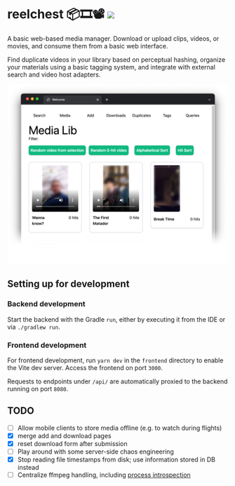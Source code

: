 # reelchest 📦🎞️📽️ ![](https://img.shields.io/badge/-in%20early%20development!-blueviolet)

A basic web-based media manager. Download or upload clips, videos, or movies, and consume them from a basic web
interface.

Find duplicate videos in your library based on perceptual hashing, organize your materials using a basic tagging system,
and integrate with external search and video host adapters.

![](screenshot.png)

## Setting up for development

### Backend development
Start the backend with the Gradle `run`, either by executing it from the IDE or via `./gradlew run`.

### Frontend development
For frontend development, run `yarn dev` in the `frontend` directory to enable the Vite dev server. Access the frontend on port `3000`.

Requests to endpoints under `/api/` are automatically proxied to the backend running on port `8080`.

## TODO

- [ ] Allow mobile clients to store media offline (e.g. to watch during flights)
- [x] merge add and download pages
- [x] reset download form after submission
- [ ] Play around with some server-side chaos engineering
- [x] Stop reading file timestamps from disk; use information stored in DB instead
- [ ] Centralize ffmpeg handling,
  including [process introspection](https://stackoverflow.com/questions/43978018/ffmpeg-get-machine-readable-output)
